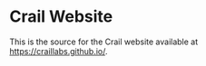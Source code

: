 Crail Website
================================

This is the source for the Crail website available at https://craillabs.github.io/.
